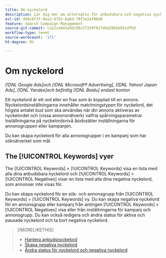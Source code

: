 ```yaml
---
title: Om nyckelord
description: Lär dig mer om alternativ för anbudsbara och negativa nyckelord.
exl-id: d94c6f3f-0ea3-4792-8a6d-78f3a2af80e8
feature: Search Campaign Management
source-git-commit: c2a1ce841a9dc99c57239f817dbd2065b91cdfb9
workflow-type: tm+mt
source-wordcount: '171'
ht-degree: 0%

---
```


# Om nyckelord

*[!DNL Google Ads]och [!DNL Microsoft® Advertising], [!DNL Yahoo! Japan Ads], [!DNL Yandex]och befintlig [!DNL Baidu] endast konton*

Ett nyckelord är ett ord eller en fras som är kopplad till en annons. Nyckelordsinställningarna innehåller matchningstypen för nyckelord, det högsta antalet bud som ska användas när din annons aktiveras av nyckelordet och (vissa annonsnätverk) valfria spårningsparametrar. Inställningarna på nyckelordsnivå åsidosätter inställningarna för annonsgruppen eller kampanjen.

Du kan skapa nyckelord för alla annonsgrupper i en kampanj som har söknätverket som mål.

## The [!UICONTROL Keywords] vyer

The [!UICONTROL Keywords] > [!UICONTROL Keywords] visa en lista med alla dina anbudsbara nyckelord och [!UICONTROL Keywords] > [!UICONTROL Negatives] visar en lista med alla dina negativa nyckelord, som annonser inte visas för.

Du kan skapa nyckelord för en sök- och annonsgrupp från [!UICONTROL Keywords] > [!UICONTROL Keywords] vy. Du kan skapa negativa nyckelord för en annonsgrupp eller kampanj från antingen [!UICONTROL Keywords] > [!UICONTROL Negatives] visa eller från inställningarna för kampanj och annonsgrupp. Du kan också redigera och ändra status för aktiva och pausade nyckelord och ta bort negativa nyckelord.

>[!MORELIKETHIS]
>
>* [Hantera anbudsnyckelord](/help/search-social-commerce/campaign-management/campaigns/keyword-manage.md)
>* [Skapa negativa nyckelord](/help/search-social-commerce/campaign-management/campaigns/keyword-negative-create.md)
>* [Ändra status för nyckelord och negativa nyckelord](keyword-status-edit.md)
